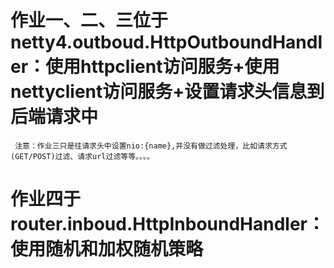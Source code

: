 # 作业一、二、三位于netty4.outboud.HttpOutboundHandler：使用httpclient访问服务+使用nettyclient访问服务+设置请求头信息到后端请求中

```
 注意：作业三只是往请求头中设置nio:{name},并没有做过滤处理，比如请求方式(GET/POST)过滤、请求url过滤等等。。。。
```

# 作业四于router.inboud.HttpInboundHandler：使用随机和加权随机策略
